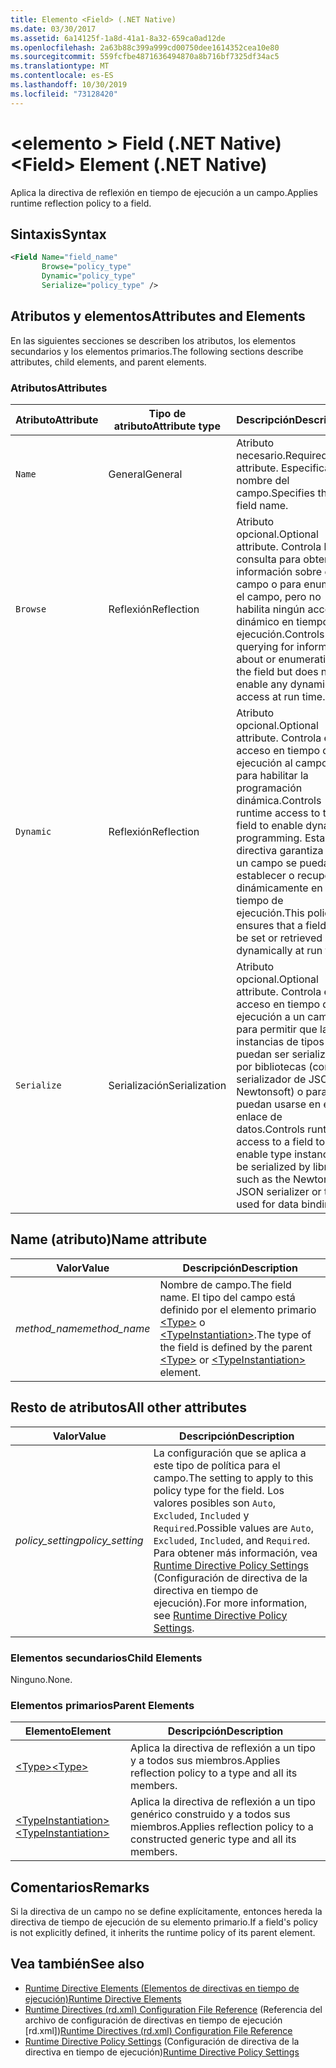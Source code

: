 ```yaml
---
title: Elemento <Field> (.NET Native)
ms.date: 03/30/2017
ms.assetid: 6a14125f-1a8d-41a1-8a32-659ca0ad12de
ms.openlocfilehash: 2a63b88c399a999cd00750dee1614352cea10e80
ms.sourcegitcommit: 559fcfbe4871636494870a8b716bf7325df34ac5
ms.translationtype: MT
ms.contentlocale: es-ES
ms.lasthandoff: 10/30/2019
ms.locfileid: "73128420"
---
```

# <a name="field-element-net-native"></a><span data-ttu-id="f4876-102">\<elemento > Field (.NET Native)</span><span class="sxs-lookup"><span data-stu-id="f4876-102">\<Field> Element (.NET Native)</span></span>
<span data-ttu-id="f4876-103">Aplica la directiva de reflexión en tiempo de ejecución a un campo.</span><span class="sxs-lookup"><span data-stu-id="f4876-103">Applies runtime reflection policy to a field.</span></span>  
  
## <a name="syntax"></a><span data-ttu-id="f4876-104">Sintaxis</span><span class="sxs-lookup"><span data-stu-id="f4876-104">Syntax</span></span>  
  
```xml  
<Field Name="field_name"  
       Browse="policy_type"  
       Dynamic="policy_type"  
       Serialize="policy_type" />  
```  
  
## <a name="attributes-and-elements"></a><span data-ttu-id="f4876-105">Atributos y elementos</span><span class="sxs-lookup"><span data-stu-id="f4876-105">Attributes and Elements</span></span>  
 <span data-ttu-id="f4876-106">En las siguientes secciones se describen los atributos, los elementos secundarios y los elementos primarios.</span><span class="sxs-lookup"><span data-stu-id="f4876-106">The following sections describe attributes, child elements, and parent elements.</span></span>  
  
### <a name="attributes"></a><span data-ttu-id="f4876-107">Atributos</span><span class="sxs-lookup"><span data-stu-id="f4876-107">Attributes</span></span>  
  
|<span data-ttu-id="f4876-108">Atributo</span><span class="sxs-lookup"><span data-stu-id="f4876-108">Attribute</span></span>|<span data-ttu-id="f4876-109">Tipo de atributo</span><span class="sxs-lookup"><span data-stu-id="f4876-109">Attribute type</span></span>|<span data-ttu-id="f4876-110">Descripción</span><span class="sxs-lookup"><span data-stu-id="f4876-110">Description</span></span>|  
|---------------|--------------------|-----------------|  
|`Name`|<span data-ttu-id="f4876-111">General</span><span class="sxs-lookup"><span data-stu-id="f4876-111">General</span></span>|<span data-ttu-id="f4876-112">Atributo necesario.</span><span class="sxs-lookup"><span data-stu-id="f4876-112">Required attribute.</span></span> <span data-ttu-id="f4876-113">Especifica el nombre del campo.</span><span class="sxs-lookup"><span data-stu-id="f4876-113">Specifies the field name.</span></span>|  
|`Browse`|<span data-ttu-id="f4876-114">Reflexión</span><span class="sxs-lookup"><span data-stu-id="f4876-114">Reflection</span></span>|<span data-ttu-id="f4876-115">Atributo opcional.</span><span class="sxs-lookup"><span data-stu-id="f4876-115">Optional attribute.</span></span> <span data-ttu-id="f4876-116">Controla la consulta para obtener información sobre el campo o para enumerar el campo, pero no habilita ningún acceso dinámico en tiempo de ejecución.</span><span class="sxs-lookup"><span data-stu-id="f4876-116">Controls querying for information about or enumerating the field but does not enable any dynamic access at run time.</span></span>|  
|`Dynamic`|<span data-ttu-id="f4876-117">Reflexión</span><span class="sxs-lookup"><span data-stu-id="f4876-117">Reflection</span></span>|<span data-ttu-id="f4876-118">Atributo opcional.</span><span class="sxs-lookup"><span data-stu-id="f4876-118">Optional attribute.</span></span> <span data-ttu-id="f4876-119">Controla el acceso en tiempo de ejecución al campo para habilitar la programación dinámica.</span><span class="sxs-lookup"><span data-stu-id="f4876-119">Controls runtime access to the field to enable dynamic programming.</span></span> <span data-ttu-id="f4876-120">Esta directiva garantiza que un campo se pueda establecer o recuperar dinámicamente en tiempo de ejecución.</span><span class="sxs-lookup"><span data-stu-id="f4876-120">This policy ensures that a field can be set or retrieved dynamically at run time.</span></span>|  
|`Serialize`|<span data-ttu-id="f4876-121">Serialización</span><span class="sxs-lookup"><span data-stu-id="f4876-121">Serialization</span></span>|<span data-ttu-id="f4876-122">Atributo opcional.</span><span class="sxs-lookup"><span data-stu-id="f4876-122">Optional attribute.</span></span> <span data-ttu-id="f4876-123">Controla el acceso en tiempo de ejecución a un campo para permitir que las instancias de tipos puedan ser serializadas por bibliotecas (como el serializador de JSON Newtonsoft) o para que puedan usarse en el enlace de datos.</span><span class="sxs-lookup"><span data-stu-id="f4876-123">Controls runtime access to a field to enable type instances to be serialized by libraries such as the Newtonsoft JSON serializer or to be used for data binding.</span></span>|  
  
## <a name="name-attribute"></a><span data-ttu-id="f4876-124">Name (atributo)</span><span class="sxs-lookup"><span data-stu-id="f4876-124">Name attribute</span></span>  
  
|<span data-ttu-id="f4876-125">Valor</span><span class="sxs-lookup"><span data-stu-id="f4876-125">Value</span></span>|<span data-ttu-id="f4876-126">Descripción</span><span class="sxs-lookup"><span data-stu-id="f4876-126">Description</span></span>|  
|-----------|-----------------|  
|<span data-ttu-id="f4876-127">*method_name*</span><span class="sxs-lookup"><span data-stu-id="f4876-127">*method_name*</span></span>|<span data-ttu-id="f4876-128">Nombre de campo.</span><span class="sxs-lookup"><span data-stu-id="f4876-128">The field name.</span></span> <span data-ttu-id="f4876-129">El tipo del campo está definido por el elemento primario [\<Type>](type-element-net-native.md) o [\<TypeInstantiation>](typeinstantiation-element-net-native.md).</span><span class="sxs-lookup"><span data-stu-id="f4876-129">The type of the field is defined by the parent [\<Type>](type-element-net-native.md) or [\<TypeInstantiation>](typeinstantiation-element-net-native.md) element.</span></span>|  
  
## <a name="all-other-attributes"></a><span data-ttu-id="f4876-130">Resto de atributos</span><span class="sxs-lookup"><span data-stu-id="f4876-130">All other attributes</span></span>  
  
|<span data-ttu-id="f4876-131">Valor</span><span class="sxs-lookup"><span data-stu-id="f4876-131">Value</span></span>|<span data-ttu-id="f4876-132">Descripción</span><span class="sxs-lookup"><span data-stu-id="f4876-132">Description</span></span>|  
|-----------|-----------------|  
|<span data-ttu-id="f4876-133">*policy_setting*</span><span class="sxs-lookup"><span data-stu-id="f4876-133">*policy_setting*</span></span>|<span data-ttu-id="f4876-134">La configuración que se aplica a este tipo de política para el campo.</span><span class="sxs-lookup"><span data-stu-id="f4876-134">The setting to apply to this policy type for the field.</span></span> <span data-ttu-id="f4876-135">Los valores posibles son `Auto`, `Excluded`, `Included` y `Required`.</span><span class="sxs-lookup"><span data-stu-id="f4876-135">Possible values are `Auto`, `Excluded`, `Included`, and `Required`.</span></span> <span data-ttu-id="f4876-136">Para obtener más información, vea [Runtime Directive Policy Settings](runtime-directive-policy-settings.md) (Configuración de directiva de la directiva en tiempo de ejecución).</span><span class="sxs-lookup"><span data-stu-id="f4876-136">For more information, see [Runtime Directive Policy Settings](runtime-directive-policy-settings.md).</span></span>|  
  
### <a name="child-elements"></a><span data-ttu-id="f4876-137">Elementos secundarios</span><span class="sxs-lookup"><span data-stu-id="f4876-137">Child Elements</span></span>  
 <span data-ttu-id="f4876-138">Ninguno.</span><span class="sxs-lookup"><span data-stu-id="f4876-138">None.</span></span>  
  
### <a name="parent-elements"></a><span data-ttu-id="f4876-139">Elementos primarios</span><span class="sxs-lookup"><span data-stu-id="f4876-139">Parent Elements</span></span>  
  
|<span data-ttu-id="f4876-140">Elemento</span><span class="sxs-lookup"><span data-stu-id="f4876-140">Element</span></span>|<span data-ttu-id="f4876-141">Descripción</span><span class="sxs-lookup"><span data-stu-id="f4876-141">Description</span></span>|  
|-------------|-----------------|  
|[<span data-ttu-id="f4876-142">\<Type></span><span class="sxs-lookup"><span data-stu-id="f4876-142">\<Type></span></span>](type-element-net-native.md)|<span data-ttu-id="f4876-143">Aplica la directiva de reflexión a un tipo y a todos sus miembros.</span><span class="sxs-lookup"><span data-stu-id="f4876-143">Applies reflection policy to a type and all its members.</span></span>|  
|[<span data-ttu-id="f4876-144">\<TypeInstantiation></span><span class="sxs-lookup"><span data-stu-id="f4876-144">\<TypeInstantiation></span></span>](typeinstantiation-element-net-native.md)|<span data-ttu-id="f4876-145">Aplica la directiva de reflexión a un tipo genérico construido y a todos sus miembros.</span><span class="sxs-lookup"><span data-stu-id="f4876-145">Applies reflection policy to a constructed generic type and all its members.</span></span>|  
  
## <a name="remarks"></a><span data-ttu-id="f4876-146">Comentarios</span><span class="sxs-lookup"><span data-stu-id="f4876-146">Remarks</span></span>  
 <span data-ttu-id="f4876-147">Si la directiva de un campo no se define explícitamente, entonces hereda la directiva de tiempo de ejecución de su elemento primario.</span><span class="sxs-lookup"><span data-stu-id="f4876-147">If a field's policy is not explicitly defined, it inherits the runtime policy of its parent element.</span></span>  
  
## <a name="see-also"></a><span data-ttu-id="f4876-148">Vea también</span><span class="sxs-lookup"><span data-stu-id="f4876-148">See also</span></span>

- [<span data-ttu-id="f4876-149">Runtime Directive Elements (Elementos de directivas en tiempo de ejecución)</span><span class="sxs-lookup"><span data-stu-id="f4876-149">Runtime Directive Elements</span></span>](runtime-directive-elements.md)
- <span data-ttu-id="f4876-150">[Runtime Directives (rd.xml) Configuration File Reference](runtime-directives-rd-xml-configuration-file-reference.md) (Referencia del archivo de configuración de directivas en tiempo de ejecución [rd.xml])</span><span class="sxs-lookup"><span data-stu-id="f4876-150">[Runtime Directives (rd.xml) Configuration File Reference](runtime-directives-rd-xml-configuration-file-reference.md)</span></span>
- <span data-ttu-id="f4876-151">[Runtime Directive Policy Settings](runtime-directive-policy-settings.md) (Configuración de directiva de la directiva en tiempo de ejecución)</span><span class="sxs-lookup"><span data-stu-id="f4876-151">[Runtime Directive Policy Settings](runtime-directive-policy-settings.md)</span></span>
